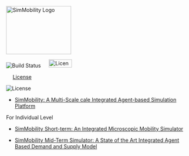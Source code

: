 <img src="https://github.com/smart-fm/simmobility-prod/wiki/images/SimMobility_logo.jpg" title="SimMobility Logo" width="177" height="131">

<img src="https://img.shields.io/jenkins/s/https/jenkins.qa.ubuntu.com/view/Precise/view/All%20Precise/job/precise-desktop-amd64_default.svg" title="Build Status"> &emsp; <a href="https://github.com/smart-fm/simmobility-prod/blob/master/license.txt"><img src="https://github.com/smart-fm/simmobility-prod/wiki/images/license_logo.png" title="License" width="63" height="22"></a>



&emsp; [License](https://github.com/smart-fm/simmobility-prod/blob/master/license.txt)


![License](https://github.com/smart-fm/simmobility-prod/wiki/images/license_logo.png)


* [SimMobility: A Multi-Scale cale Integrated  Agent-based Simulation Platform](https://github.com/kakalibasak/wiki-images/blob/master/SimMobility%20Paper_revised%20version.pdf)

For Individual Level
* [SimMobility Short-term: An Integrated Microscopic Mobility Simulator](https://github.com/kakalibasak/wiki-images/blob/master/2017_TRR_SimMobility%20Short-term.pdf)

* [SimMobility Mid-Term Simulator: A State of the Art Integrated Agent Based Demand and Supply Model](https://github.com/kakalibasak/wiki-images/blob/master/15-3937-%20TRB%20MT%20PAPER.pdf)
